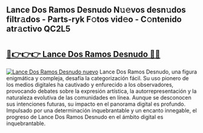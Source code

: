 ## Lance Dos Ramos Desnudo N𝚞𝚎vos desn𝚞dos filtr𝚊dos - Parts-ryk F𝚘tos vid𝚎o - C𝚘ntenido atr𝚊ctivo QC2L5

# <h2><a href="http://mb9r7mm.tromn.icu/?c=Lance+Dos+Ramos+Desnudo">🔗👉👉👉 Lance Dos Ramos Desnudo 🔗🔗</a></h2>

[![Lance Dos Ramos Desnudo nuevo](https://i.imgur.com/pEAQMta.gif)](http://mb9r7mm.tromn.icu/?c=Lance+Dos+Ramos+Desnudo)
Lance Dos Ramos Desnudo, una figura enigmática y compleja, desafía la categorización fácil. Su uso pionero de los medios digitales ha cautivado y enfurecido a los observadores, provocando debates sobre la expresión artística, la autorrepresentación y la naturaleza evolutiva de las comunidades en línea. Aunque se desconocen sus intenciones futuras, su impacto en el panorama digital es profundo. Impulsado por una determinación inquebrantable y un encanto innegable, el progreso de Lance Dos Ramos Desnudo en el ámbito digital es inquebrantable.
